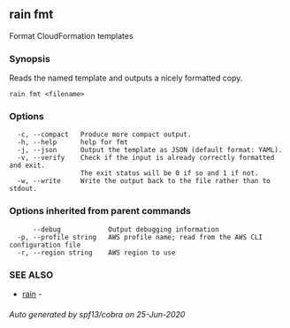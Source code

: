## rain fmt

Format CloudFormation templates

### Synopsis

Reads the named template and outputs a nicely formatted copy.

```
rain fmt <filename>
```

### Options

```
  -c, --compact   Produce more compact output.
  -h, --help      help for fmt
  -j, --json      Output the template as JSON (default format: YAML).
  -v, --verify    Check if the input is already correctly formatted and exit.
                  The exit status will be 0 if so and 1 if not.
  -w, --write     Write the output back to the file rather than to stdout.
```

### Options inherited from parent commands

```
      --debug            Output debugging information
  -p, --profile string   AWS profile name; read from the AWS CLI configuration file
  -r, --region string    AWS region to use
```

### SEE ALSO

* [rain](index.md)	 - 

###### Auto generated by spf13/cobra on 25-Jun-2020
